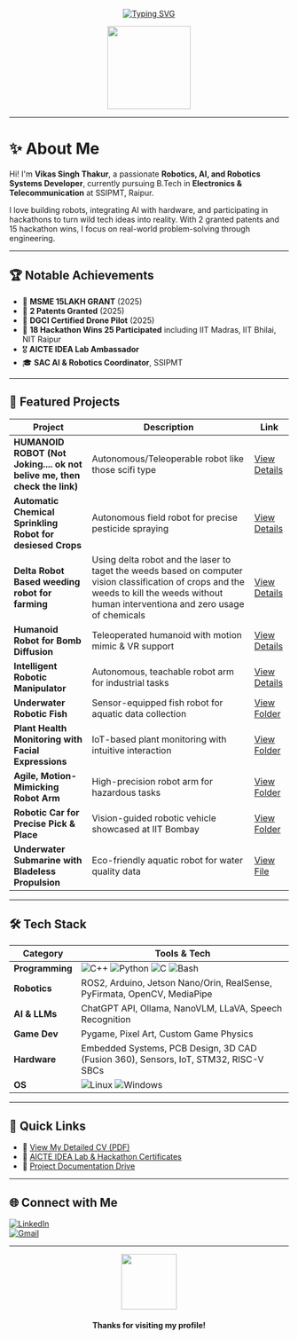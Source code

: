 
<div align="center">

[![Typing SVG](https://readme-typing-svg.demolab.com?font=Fira+Code&size=22&pause=983&color=00FFA1&center=true&vCenter=true&repeat=false&width=1000&lines=Hey%2C+I'm+Vikas+Singh+Thakur!;LEARNER;Robotics+Enthusiast+%7C+AI+Experimenter+%7C+Tinkerer+%7C+Robot+Builder)](https://git.io/typing-svg)

<img src="https://media.tenor.com/n4H5eLTvK-oAAAAi/magic-cute.gif" width="150" height="150">
</div>

---

# ✨ About Me

Hi! I'm **Vikas Singh Thakur**, a passionate **Robotics, AI, and Robotics Systems Developer**, currently pursuing B.Tech in **Electronics & Telecommunication** at SSIPMT, Raipur.

I love building robots, integrating AI with hardware, and participating in hackathons to turn wild tech ideas into reality. With 2 granted patents and 15 hackathon wins, I focus on real-world problem-solving through engineering.

---

## 🏆 Notable Achievements

- 🏅 **MSME 15LAKH GRANT** (2025)
- 🏅 **2 Patents Granted** (2025)  
- 🚁 **DGCI Certified Drone Pilot** (2025)  
- 🥇 **18 Hackathon Wins 25 Participated** including IIT Madras, IIT Bhilai, NIT Raipur 
- 🎖️ **AICTE IDEA Lab Ambassador**  
- 🎓 **SAC AI & Robotics Coordinator**, SSIPMT  

---

## 🤖 Featured Projects

| Project | Description | Link |
|---|---|---|
| **HUMANOID ROBOT (Not Joking.... ok not belive me, then check the link)** | Autonomous/Teleoperable robot like those scifi type | [View Details](https://drive.google.com/file/d/1Fy3eq-QOydY7smjIZB_JT05vAy36Qsti/view?usp=drive_link) |
| **Automatic Chemical Sprinkling Robot for desiesed Crops** | Autonomous field robot for precise pesticide spraying | [View Details](https://drive.google.com/file/d/1VnigAlZAY25CuYimI96LOyr4zKmdhgkC/view?usp=sharing) |
| **Delta Robot Based weeding robot for farming** | Using delta robot and the laser to taget the weeds based on computer vision classification of crops and the weeds to kill the weeds without human interventiona and zero usage of chemicals | [View Details](https://drive.google.com/file/d/1VnigAlZAY25CuYimI96LOyr4zKmdhgkC/view?usp=sharing) |
| **Humanoid Robot for Bomb Diffusion** | Teleoperated humanoid with motion mimic & VR support | [View Details](https://www.linkedin.com/posts/vikas0singh0thakur_hello-everyone-excited-to-show-you-my-fully-activity-7196610413092859906-GUuu?utm_source=share&utm_medium=member_desktop&rcm=ACoAAEEe89MBVuzD_EAzTTdY-DkC6uOw4sahVs0) |
| **Intelligent Robotic Manipulator** | Autonomous, teachable robot arm for industrial tasks | [View Details](https://drive.google.com/file/d/1QZMDb6zZF3rDuHIotun1QHWHqfYTb0Wj/view?usp=sharing) |
| **Underwater Robotic Fish** | Sensor-equipped fish robot for aquatic data collection | [View Folder](https://drive.google.com/drive/folders/1GKtiXttmslPjxX4zuQis-kj_OdWOeIo-?usp=drive_link) |
| **Plant Health Monitoring with Facial Expressions** | IoT-based plant monitoring with intuitive interaction | [View Folder](https://drive.google.com/drive/folders/1h_rmrVR2aa_9GAnVGp8nrwNlkSc8hTxr?usp=drive_link) |
| **Agile, Motion-Mimicking Robot Arm** | High-precision robot arm for hazardous tasks | [View Folder](https://drive.google.com/drive/folders/1xYVOC6hvaQ8Omx3O-0hLnjw7k_tb_h8J?usp=drive_link) |
| **Robotic Car for Precise Pick & Place** | Vision-guided robotic vehicle showcased at IIT Bombay | [View Folder](https://drive.google.com/drive/folders/1YiYaS-OCfdbzMyCkLiCRTTD71vNIDVNX?usp=drive_link) |
| **Underwater Submarine with Bladeless Propulsion** | Eco-friendly aquatic robot for water quality data | [View File](https://drive.google.com/file/d/1eySbv-qaXEwxN_jIlMGxzyafh50tN3gb/view?usp=drive_link) |

---

## 🛠️ Tech Stack

| **Category**           | **Tools & Tech**                                                                                                                                                                                                                                              |
|------------------------|---------------------------------------------------------------------------------------------------------------------------------------------------------------------------------------------------------------------------------------------------------------|
| **Programming**        | ![C++](https://skillicons.dev/icons?i=cpp) ![Python](https://skillicons.dev/icons?i=python) ![C](https://skillicons.dev/icons?i=c) ![Bash](https://skillicons.dev/icons?i=bash)                                                                             |
| **Robotics**           | ROS2, Arduino, Jetson Nano/Orin, RealSense, PyFirmata, OpenCV, MediaPipe                                                                                                                                                                                     |
| **AI & LLMs**          | ChatGPT API, Ollama, NanoVLM, LLaVA, Speech Recognition                                                                                                                                                                                                      |
| **Game Dev**           | Pygame, Pixel Art, Custom Game Physics                                                                                                                                                                                                                        |
| **Hardware**           | Embedded Systems, PCB Design, 3D CAD (Fusion 360), Sensors, IoT, STM32, RISC-V SBCs                                                                                                                                                                         |
| **OS**                 | ![Linux](https://img.shields.io/badge/Linux-FCC624?style=for-the-badge&logo=linux&logoColor=black) ![Windows](https://img.shields.io/badge/Windows-0078D6?style=for-the-badge&logo=windows&logoColor=white)                                                |

---

## 📡 Quick Links

- 📄 [View My Detailed CV (PDF)](https://drive.google.com/file/d/1Ef-v5HMM9hIanayX-EOzBuvmYxq6tG68/view?usp=sharing)  
- 🎒 [AICTE IDEA Lab & Hackathon Certificates](https://drive.google.com/drive/folders/1GKtiXttmslPjxX4zuQis-kj_OdWOeIo-?usp=drive_link)  
- 🔬 [Project Documentation Drive](https://drive.google.com/drive/folders/1YiYaS-OCfdbzMyCkLiCRTTD71vNIDVNX?usp=drive_link)  

---

## 🌐 Connect with Me

[![LinkedIn](https://img.shields.io/badge/LinkedIn-0A66C2?style=for-the-badge&logo=linkedin&logoColor=white)](https://www.linkedin.com/in/vikas0singh0thakur)  
[![Gmail](https://img.shields.io/badge/Gmail-D14836?style=for-the-badge&logo=gmail&logoColor=white)](mailto:vikashsnghthkr@gmail.com)  

---


<div align="center">
<img src="https://media.tenor.com/WKzME33TRNEAAAAi/cute-robot.gif" width="100">
<h4>Thanks for visiting my profile!</h4>
</div>
